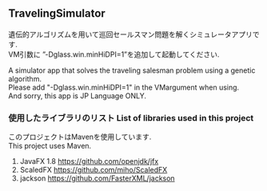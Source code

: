 ## TravelingSimulator　
遺伝的アルゴリズムを用いて巡回セールスマン問題を解くシミュレータアプリです.  
VM引数に ”-Dglass.win.minHiDPI=1”を追加して起動してください.  

A simulator app that solves the traveling salesman problem using a genetic algorithm.  
Please add "-Dglass.win.minHiDPI=1" in the VMargument when using.  
And sorry, this app is JP Language ONLY.  

### 使用したライブラリのリスト List of libraries used in this project
このプロジェクトはMavenを使用しています.  
This project uses Maven.  

1. JavaFX 1.8 <https://github.com/openjdk/jfx>
2. ScaledFX <https://github.com/miho/ScaledFX>
3. jackson https://github.com/FasterXML/jackson

